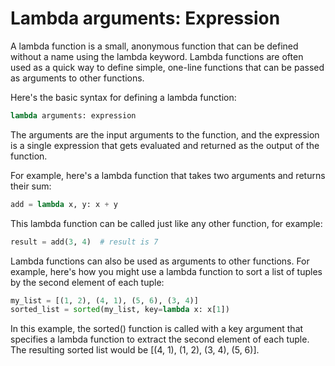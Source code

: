 # **Lambda** arguments: Expression

A lambda function is a small, anonymous function that can be defined without a name using the lambda keyword. Lambda functions are often used as a quick way to define simple, one-line functions that can be passed as arguments to other functions.

Here's the basic syntax for defining a lambda function:

```python
lambda arguments: expression
```

The arguments are the input arguments to the function, and the expression is a single expression that gets evaluated and returned as the output of the function.

For example, here's a lambda function that takes two arguments and returns their sum:

```python
add = lambda x, y: x + y
```

This lambda function can be called just like any other function, for example:

```python
result = add(3, 4)  # result is 7
```

Lambda functions can also be used as arguments to other functions. For example, here's how you might use a lambda function to sort a list of tuples by the second element of each tuple:

```python
my_list = [(1, 2), (4, 1), (5, 6), (3, 4)]
sorted_list = sorted(my_list, key=lambda x: x[1])
```

In this example, the sorted() function is called with a key argument that specifies a lambda function to extract the second element of each tuple. The resulting sorted list would be [(4, 1), (1, 2), (3, 4), (5, 6)].

